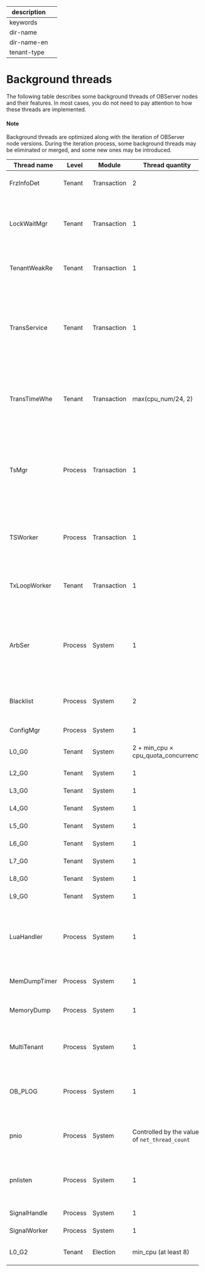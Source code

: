 |description||
|---|---|
|keywords||
|dir-name||
|dir-name-en||
|tenant-type||

# Background threads

The following table describes some background threads of OBServer nodes and their features. In most cases, you do not need to pay attention to how these threads are implemented.

  <main id="notice" type='explain'>
    <h4>Note</h4>
    <p>Background threads are optimized along with the iteration of OBServer node versions. During the iteration process, some background threads may be eliminated or merged, and some new ones may be introduced. </p>
  </main>

| Thread name | Level | Module | Thread quantity | Description |
| --- | --- | --- | --- | --- |
| FrzInfoDet | Tenant | Transaction | 2 | Periodically checks for new freeze_info. |
| LockWaitMgr | Tenant | Transaction | 1 | Periodically checks whether the lock wait timeout period elapses and wakes up lock-wait events. |
| TenantWeakRe | Tenant | Transaction | 1 | Generates read timestamps for a tenant-level standby server. |
| TransService | Tenant | Transaction | 1 | Handles a number of asynchronous backend tasks in the transaction module, such as the task for pushing log stream checkpoints. |
| TransTimeWhe | Tenant | Transaction | max(cpu_num/24, 2) | Handles scheduled tasks in the transaction two-phase commit process. |
| TsMgr | Process | Transaction | 1 | Handles backend Global Timestamp Service (GTS) tasks for deleting useless tenants, refreshing GTS of each tenant, and other purposes. |
| TSWorker | Process | Transaction | 1 | Handles the results returned over remote GTS access and calls back transactions. |
| TxLoopWorker | Tenant | Transaction | 1 | Handles backend scheduled tasks in the transaction module. |
| ArbSer | Process | System | 1 | Used by the arbitration server to periodically load parameters from the configuration file. |
| Blacklist | Process | System | 2 | Detects network connection with the destination server. |
| ConfigMgr | Process | System | 1 | Refreshes parameters. |
| L0_G0 | Tenant | System | 2 + min_cpu × cpu_quota_concurrency | Handles most of the tenant requests. |
| L2_G0 | Tenant | System | 1 | Handles L2 requests. |
| L3_G0 | Tenant | System | 1 | Handles L3 requests. |
| L4_G0 | Tenant | System | 1 | Handles L4 requests. |
| L5_G0 | Tenant | System | 1 | Handles L5 requests. |
| L6_G0 | Tenant | System | 1 | Handles L6 requests. |
| L7_G0 | Tenant | System | 1 | Handles L7 requests. |
| L8_G0 | Tenant | System | 1 | Handles L8 requests. |
| L9_G0 | Tenant | System | 1 | Handles L9 requests. |
| LuaHandler | Process | System | 1 | Handles Lua requests in emergency scenarios to read the internal status of the observer process. |
| MemDumpTimer | Process | System | 1 | Prints memory logs periodically. |
| MemoryDump | Process | System | 1 | Collects memory statistics periodically. |
| MultiTenant | Process | System | 1 | Refreshes CPU utilization for multiple tenants to schedule resources. |
| OB_PLOG | Process | System | 1 | Asynchronously prints diagnostics logs of the observer process. |
| pnio | Process | System | Controlled by the value of `net_thread_count` | The network I/O thread in the new network framework pkt-nio. |
| pnlisten | Process | System | 1 | Listens to the RPC port and forwards RPC requests to network I/O threads. |
| SignalHandle | Process | System | 1 | Handles signals. |
| SignalWorker | Process | System | 1 | Asynchronously handles signals. |
| L0_G2 | Tenant | Election | min_cpu (at least 8) | Handles election requests. |
